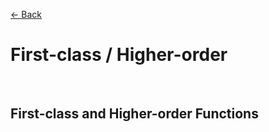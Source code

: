 [&larr; Back](./README.md)

# First-class / Higher-order

<br>

## First-class and Higher-order Functions

<br>
